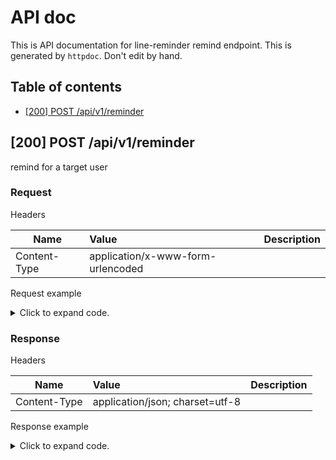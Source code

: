 # API doc

This is API documentation for line-reminder remind endpoint. This is generated by `httpdoc`. Don't edit by hand.

## Table of contents

- [[200] POST /api/v1/reminder](#200-post-apiv1reminder)


## [200] POST /api/v1/reminder

remind for a target user

### Request



Headers

| Name  | Value  | Description |
| ----- | :----- | :--------- |
| Content-Type | application/x-www-form-urlencoded |  |





Request example

<details>
<summary>Click to expand code.</summary>

```javascript
id=xxxxxxxxxxxxxxxxxxxxxxxx
```

</details>


### Response

Headers

| Name  | Value  | Description |
| ----- | :----- | :--------- |
| Content-Type | application/json; charset=utf-8 |  |





Response example

<details>
<summary>Click to expand code.</summary>

```javascript
null
```

</details>



